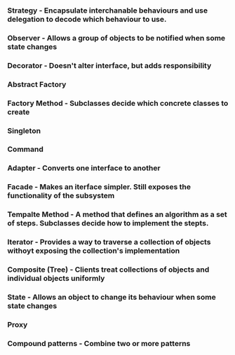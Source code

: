 ### Strategy - Encapsulate interchanable behaviours and use delegation to decode which behaviour to use. 
### Observer - Allows a group of objects to be notified when some state changes
### Decorator - Doesn't alter interface, but adds responsibility
### Abstract Factory
### Factory Method - Subclasses decide which concrete classes to create
### Singleton
### Command 
### Adapter - Converts one interface to another
### Facade - Makes an iterface simpler. Still exposes the functionality of the subsystem
### Tempalte Method - A method that defines an algorithm as a set of steps. Subclasses decide how to implement the stepts.
### Iterator - Provides a way to traverse a collection of objects withoyt exposing the collection's implementation
### Composite (Tree) - Clients treat collections of objects and individual objects uniformly
### State - Allows an object to change its behaviour when some state changes
### Proxy

### Compound patterns - Combine two or more patterns